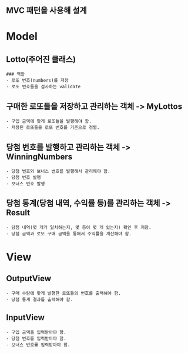 ## MVC 패턴을 사용해 설계

# Model

## Lotto(주어진 클래스)
    ### 역할
    - 로또 번호(numbers)를 저장
    - 로또 번호들을 검사하는 validate

## 구매한 로또들을 저장하고 관리하는 객체 -> MyLottos
    - 구입 금액에 맞게 로또들을 발행해야 함.
    - 저장된 로또들을 로또 번호를 기준으로 정렬.

## 당첨 번호를 발행하고 관리하는 객체 -> WinningNumbers
    - 당첨 번호와 보너스 번호를 발행해서 관리해야 함.
    - 당첨 번호 발행
    - 보너스 번호 발행

## 당첨 통계(당첨 내역, 수익률 등)를 관리하는 객체 -> Result
    - 당첨 내역(몇 개가 일치하는지, 몇 등이 몇 개 있는지) 확인 후 저장.
    - 당첨 금액과 로또 구매 금액을 통해서 수익률을 계산해야 함.



# View

## OutputView
    - 구매 수량에 맞게 발행한 로또들의 번호를 출력해야 함.
    - 당첨 통계 결과를 출력해야 함.

## InputView
    - 구입 금액을 입력받아야 함.
    - 당첨 번호를 입력받아야 함.
    - 보너스 번호를 입력받아야 함.
